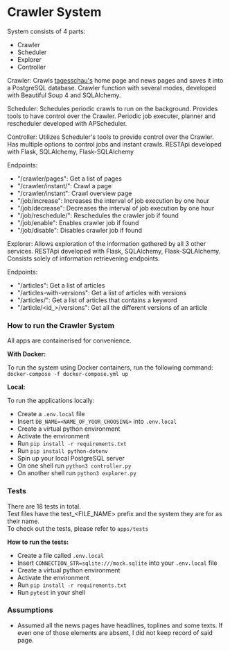 # Crawler System

System consists of 4 parts:

-   Crawler
-   Scheduler
-   Explorer
-   Controller

Crawler:
Crawls [tagesschau's](https://www.tagesschau.de/) home page and news pages and saves it into a PostgreSQL database.
Crawler function with several modes, developed with Beautiful Soup 4 and SQLAlchemy.

Scheduler:
Schedules periodic crawls to run on the background. Provides tools to have control over the Crawler.
Periodic job executer, planner and rescheduler developed with APScheduler.

Controller:
Utilizes Scheduler's tools to provide control over the Crawler.
Has multiple options to control jobs and instant crawls.
RESTApi developed with Flask, SQLAlchemy, Flask-SQLAlchemy

Endpoints:

-   "/crawler/pages": Get a list of pages
-   "/crawler/instant/<page>": Crawl a page
-   "/crawler/instant": Crawl overview page
-   "/job/increase": Increases the interval of job execution by one hour
-   "/job/decrease": Decreases the interval of job execution by one hour
-   "/job/reschedule/<hour>": Reschedules the crawler job if found
-   "/job/enable": Enables crawler job if found
-   "/job/disable": Disables crawler job if found

Explorer:
Allows exploration of the information gathered by all 3 other services.
RESTApi developed with Flask, SQLAlchemy, Flask-SQLAlchemy.
Consists solely of information retrievening endpoints.

Endpoints:

-   "/articles": Get a list of articles
-   "/articles-with-versions": Get a list of articles with versions
-   "/articles/<keyword>": Get a list of articles that contains a keyword
-   "/article/<id\_>/versions": Get all the different versions of an article

### How to run the Crawler System

All apps are containerised for convenience.

**With Docker:**

To run the system using Docker containers, run the following command:
`docker-compose -f docker-compose.yml up`

**Local:**

To run the applications locally:

-   Create a `.env.local` file
-   Insert `DB_NAME=<NAME_OF_YOUR_CHOOSING>` into `.env.local`
-   Create a virtual python environment
-   Activate the environment
-   Run `pip install -r requirements.txt`
-   Run `pip install python-dotenv`
-   Spin up your local PostgreSQL server
-   On one shell run `python3 controller.py`
-   On another shell run `python3 explorer.py`

### Tests

There are 18 tests in total.  
Test files have the test\_<FILE_NAME> prefix and the system they are for as their name.  
To check out the tests, please refer to `apps/tests`

**How to run the tests:**

-   Create a file called `.env.local`
-   Insert `CONNECTION_STR=sqlite:///mock.sqlite` into your `.env.local` file
-   Create a virtual python environment
-   Activate the environment
-   Run `pip install -r requirements.txt`
-   Run `pytest` in your shell

### Assumptions

-   Assumed all the news pages have headlines, toplines and some texts. If even one of those elements are absent, I did not keep record of said page.
